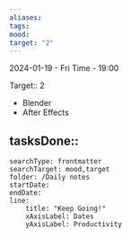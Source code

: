 ```yaml
---
aliases: 
tags: 
mood: 
target: "2"
---
```




2024-01-19 - Fri
Time - 19:00


Target:: 2
- Blender
- After Effects

tasksDone::
- 


```tracker
searchType: frontmatter 
searchTarget: mood,target
folder: /Daily notes 
startDate:
endDate:
line:
    title: "Keep Going!"
    xAxisLabel: Dates
    yAxisLabel: Productivity 
```